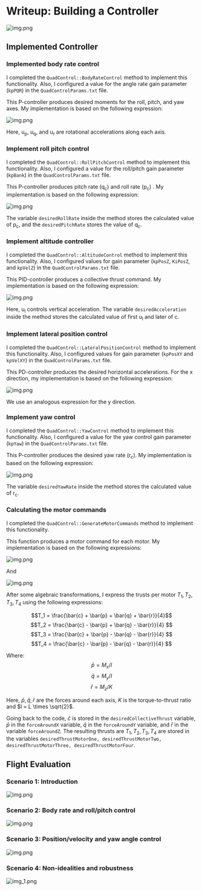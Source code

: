 # Writeup: Building a Controller #

![img.png](img/controller_design.png)

## Implemented Controller


### Implemented body rate control  

I completed the `QuadControl::BodyRateControl` method
to implement this functionality.
Also, I configured a value for the angle rate gain parameter (`kpPQR`)
in the `QuadControlParams.txt` file.

This P-controller produces desired moments for the
roll, pitch, and yaw axes.
My implementation is based on the following expression:

![img.png](img/body_rate_controller.png)

Here, u<sub>p</sub>, u<sub>q</sub>, and u<sub>r</sub> are
rotational accelerations along each axis.

### Implement roll pitch control

I completed the `QuadControl::RollPitchControl` method
to implement this functionality.
Also, I configured a value for the roll/pitch gain parameter (`kpBank`)
in the `QuadControlParams.txt` file.

This P-controller produces pitch rate (q<sub>c</sub>) and roll rate (p<sub>c</sub>) .
My implementation is based on the following expression:

![img.png](img/roll_pitch_control.png)

The variable `desiredRollRate` inside the method stores
the calculated value of p<sub>c</sub>, and the `desiredPitchRate`
stores the value of q<sub>c</sub>.

### Implement altitude controller

I completed the `QuadControl::AltitudeControl` method
to implement this functionality.
Also, I configured values for gain parameter (`kpPosZ`, `KiPosZ`, and `kpVelZ`)
in the `QuadControlParams.txt` file.

This PID-controller produces  a collective thrust command.
My implementation is based on the following expression:

![img.png](img/altitude_controller.png)

Here, u<sub>l</sub> controls vertical acceleration.
The variable `desiredAcceleration` inside the method stores
the calculated value of first u<sub>l</sub> and later
of c.

### Implement lateral position control

I completed the `QuadControl::LateralPositionControl` method
to implement this functionality.
Also, I configured values for gain parameter (`kpPosXY` and `kpVelXY`)
in the `QuadControlParams.txt` file.

This PD-controller produces the desired horizontal
accelerations.
For the x direction, my implementation is based on the
following expression:

![img.png](img/lateral_position_controller.png)

We use an analogous expression for the y direction.


### Implement yaw control
I completed the `QuadControl::YawControl` method
to implement this functionality.
Also, I configured a value for the yaw control gain parameter (`kpYaw`)
in the `QuadControlParams.txt` file.

This P-controller produces the desired yaw rate (r<sub>c</sub>).
My implementation is based on the following expression:

![img.png](img/yaw_controller.png)

The variable `desiredYawRate` inside the method stores
the calculated value of r<sub>c</sub>.

### Calculating the motor commands

I completed the `QuadControl::GenerateMotorCommands` method
to implement this functionality.

This function produces a motor command for each motor.
My implementation is based on the following expressions:

![img.png](img/motor_commands_1.png)

And

![img.png](img/motor_commands_2.png)

After some algebraic transformations, I express the trusts per motor $T_1, T_2, T_3,T_4$
using the following expressions:

$$T_1 = \frac{\bar{c} + \bar{p} + \bar{q} + \bar{r}}{4}$$
$$T_2 = \frac{\bar{c} - \bar{p} + \bar{q} - \bar{r}}{4} $$
$$T_3 = \frac{\bar{c} + \bar{p} - \bar{q} - \bar{r}}{4} $$
$$T_4 = \frac{\bar{c} - \bar{p} - \bar{q} - \bar{r}}{4} $$

Where:
$$\bar{p} = M_x/l$$
$$\bar{q} = M_y/l$$
$$\bar{r} = M_z/K$$

Here, $\bar{p}, \bar{q}, \bar{r}$ are the forces around each axis, $K$ is the torque-to-thrust ratio
and $l = L \times \sqrt{2}$.

Going back to the code, $\bar{c}$ is stored in the `desiredCollectiveThrust`
variable, $\bar{p}$ in the `forceAroundX` variable, $\bar{q}$ in the `forceAroundY`
variable, and $\bar{r}$ in the variable `forceAroundZ`. The resulting thrusts
are $T_1, T_2, T_3,T_4$ are stored in the variables `desiredThrustMotorOne, desiredThrustMotorTwo, desiredThrustMotorThree, desiredThrustMotorFour`.



## Flight Evaluation


### Scenario 1: Introduction  

![img.png](img/scenario_1.png)

### Scenario 2: Body rate and roll/pitch control  

![img.png](img/scenario_2.png)

### Scenario 3: Position/velocity and yaw angle control

![img.png](img/scenario_3.png)

### Scenario 4: Non-idealities and robustness   

![img_1.png](img/scenario_4.png)
